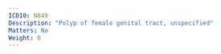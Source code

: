 ```yaml
---
ICD10: N849
Description: "Polyp of female genital tract, unspecified"
Matters: No
Weight: 0
---
```

